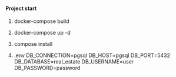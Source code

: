 #### Project start ####

1) docker-compose build

2) docker-compose up -d

3) compose install

4) .env DB_CONNECTION=pgsql
        DB_HOST=pgsql
        DB_PORT=5432
        DB_DATABASE=real_estate
        DB_USERNAME=user
        DB_PASSWORD=password
